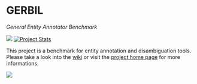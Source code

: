 GERBIL
========
<i>General Entity Annotator Benchmark</i>

<img src="https://travis-ci.org/AKSW/gerbil.svg?branch=master"></img>
[![Project Stats](https://www.openhub.net/p/GERBIL-Benchmark/widgets/project_thin_badge.gif)](https://www.openhub.net/p/GERBIL-Benchmark)

This project is a benchmark for entity annotation and disambiguation tools. Please take a look into the [wiki](https://github.com/AKSW/gerbil/wiki) or visit the [project home page](http://aksw.org/Projects/GERBIL.html) for more informations.

<img src="http://139.18.2.164/mroeder/gerbil/gerbil_logo.png">


